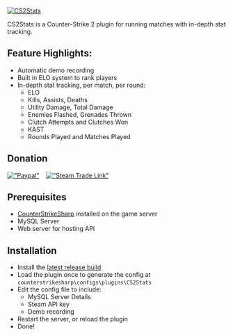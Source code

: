 [![CS2Stats](https://i.imgur.com/LUTaSX2.png)](https://mapink.sarim.uk)

CS2Stats is a Counter-Strike 2 plugin for running matches with in-depth stat tracking.

## Feature Highlights:
* Automatic demo recording
* Built in ELO system to rank players
* In-depth stat tracking, per match, per round:
  *  ELO
  *  Kills, Assists, Deaths
  *  Utility Damage, Total Damage
  *  Enemies Flashed, Grenades Thrown
  *  Clutch Attempts and Clutches Won
  *  KAST
  *  Rounds Played and Matches Played

## Donation
[!["Paypal"](https://i.imgur.com/7igL5rh.png)](https://paypal.me/SHKTV)‎ ‎ ‎ ‎ [!["Steam Trade Link"](https://i.imgur.com/33ijkjI.png)](https://steamcommunity.com/tradeoffer/new/?partner=317935564&token=ZBiuL2Ge)

## Prerequisites
* [CounterStrikeSharp](https://github.com/roflmuffin/CounterStrikeSharp) installed on the game server
* MySQL Server
* Web server for hosting API

## Installation
* Install the [latest release build](https://github.com/sarim-hk/CS2Stats/releases)
* Load the plugin once to generate the config at `counterstrikesharp\configs\plugins\CS2Stats`
* Edit the config file to include:
  * MySQL Server Details
  * Steam API key
  * Demo recording
* Restart the server, or reload the plugin
* Done!
